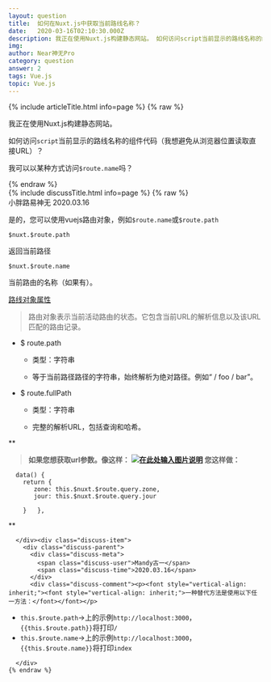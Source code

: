 ```yaml
---
layout: question
title:  如何在Nuxt.js中获取当前路线名称？
date:   2020-03-16T02:10:30.000Z
description: 我正在使用Nuxt.js构建静态网站。 如何访问script当前显示的路线名称的组件代码（我想避免从浏览器位置读取直接URL）？我可以以某种方式访...
img: 
author: Near神无Pro
category: question
answer: 2
tags: Vue.js
topic: Vue.js
---
```

<div class="article-root">
  <div class="article">
    {% include articleTitle.html info=page %}
    {% raw %}
    <div class="article-content"><p><font style="vertical-align: inherit;"><font style="vertical-align: inherit;">我正在使用Nuxt.js构建静态网站。 </font></font></p>

<p><font style="vertical-align: inherit;"><font style="vertical-align: inherit;">如何访问</font></font><code>script</code><font style="vertical-align: inherit;"><font style="vertical-align: inherit;">当前显示的路线名称的</font><font style="vertical-align: inherit;">组件</font><font style="vertical-align: inherit;">代码（我想避免从浏览器位置读取直接URL）？</font></font></p>

<p><font style="vertical-align: inherit;"><font style="vertical-align: inherit;">我可以以某种方式访问</font></font><code>$route.name</code><font style="vertical-align: inherit;"><font style="vertical-align: inherit;">吗？</font></font></p></div>
    {% endraw %}
  </div>

  <div class="discuss-wrapper">
    {% include discussTitle.html info=page %}
    {% raw %}
    <div class="discuss-item">
        <div class="discuss-parent">
          <div class="discuss-meta">
            <span class="discuss-user">小胖路易神无</span>
            <span class="discuss-time">2020.03.16</span>
          </div>
          <div class="discuss-comment"><p><font style="vertical-align: inherit;"><font style="vertical-align: inherit;">是的，您可以使用vuejs路由对象，例如</font></font><code>$route.name</code><font style="vertical-align: inherit;"><font style="vertical-align: inherit;">或</font></font><code>$route.path</code></p>

<pre><code>$nuxt.$route.path
</code></pre>

<p><font style="vertical-align: inherit;"><font style="vertical-align: inherit;">返回当前路径</font></font></p>

<pre><code>$nuxt.$route.name
</code></pre>

<p><font style="vertical-align: inherit;"><font style="vertical-align: inherit;">当前路由的名称（如果有）。</font></font></p>

<p><a href="https://router.vuejs.org/en/api/route-object.html" rel="noreferrer"><font style="vertical-align: inherit;"><font style="vertical-align: inherit;">路线对象属性</font></font></a></p>

<blockquote>
  <p><font style="vertical-align: inherit;"><font style="vertical-align: inherit;">路由对象表示当前活动路由的状态。</font><font style="vertical-align: inherit;">它包含当前URL的解析信息以及该URL匹配的路由记录。</font></font></p>
</blockquote>

<ul>
<li><p><font style="vertical-align: inherit;"><font style="vertical-align: inherit;">$ route.path</font></font></p>

<ul>
<li><p><font style="vertical-align: inherit;"><font style="vertical-align: inherit;">类型：字符串</font></font></p></li>
<li><p><font style="vertical-align: inherit;"><font style="vertical-align: inherit;">等于当前路径路径的字符串，始终解析为绝对路径。</font><font style="vertical-align: inherit;">例如“ / foo / bar”。</font></font></p></li>
</ul></li>
<li><p><font style="vertical-align: inherit;"><font style="vertical-align: inherit;">$ route.fullPath</font></font></p>

<ul>
<li><p><font style="vertical-align: inherit;"><font style="vertical-align: inherit;">类型：字符串</font></font></p></li>
<li><p><font style="vertical-align: inherit;"><font style="vertical-align: inherit;">完整的解析URL，包括查询和哈希。</font></font></p></li>
</ul></li>
</ul>

<p><font style="vertical-align: inherit;"><font style="vertical-align: inherit;">**</font></font></p>

<blockquote>
  <p><strong><font style="vertical-align: inherit;"><font style="vertical-align: inherit;">如果您想获取url参数。</font><font style="vertical-align: inherit;">像这样：
   </font></font><a href="https://i.stack.imgur.com/X1WM3.png" rel="noreferrer"><img src="https://i.stack.imgur.com/X1WM3.png" alt="在此处输入图片说明"></a><font style="vertical-align: inherit;"><font style="vertical-align: inherit;">
  您这样做：</font></font></strong></p>
</blockquote>

<pre><code>  data() {<font></font>
    return {<font></font>
       zone: this.$nuxt.$route.query.zone,<font></font>
       jour: this.$nuxt.$route.query.jour<font></font>
<font></font>
    }   },<font></font>
</code></pre>

<p><font style="vertical-align: inherit;"><font style="vertical-align: inherit;">**</font></font></p></div>
        </div>
        
      </div><div class="discuss-item">
        <div class="discuss-parent">
          <div class="discuss-meta">
            <span class="discuss-user">Mandy古一</span>
            <span class="discuss-time">2020.03.16</span>
          </div>
          <div class="discuss-comment"><p><font style="vertical-align: inherit;"><font style="vertical-align: inherit;">一种替代方法是使用以下任一方法：</font></font></p>

<ul>
<li><code>this.$route.path</code><font style="vertical-align: inherit;"><font style="vertical-align: inherit;">→上的示例</font></font><code>http://localhost:3000</code><font style="vertical-align: inherit;"><font style="vertical-align: inherit;">，   </font></font><code>{{this.$route.path}}</code><font style="vertical-align: inherit;"><font style="vertical-align: inherit;">将打印</font></font><code>/</code></li>
<li><code>this.$route.name</code><font style="vertical-align: inherit;"><font style="vertical-align: inherit;">→上的示例</font></font><code>http://localhost:3000</code><font style="vertical-align: inherit;"><font style="vertical-align: inherit;">，</font></font><code>{{this.$route.name}}</code><font style="vertical-align: inherit;"><font style="vertical-align: inherit;">将打印</font></font><code>index</code></li>
</ul></div>
        </div>
        
      </div>
    {% endraw %}
  </div>
<div>
